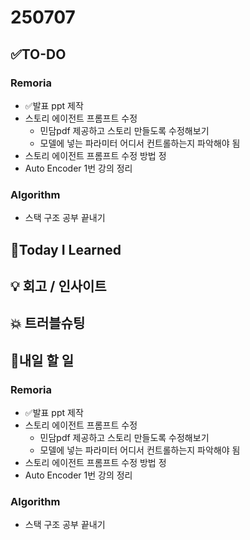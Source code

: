 # 250707
## ✅TO-DO
### Remoria
- ✅발표 ppt 제작
- 스토리 에이전트 프롬프트 수정
    - 민담pdf 제공하고 스토리 만들도록 수정해보기
    - 모델에 넣는 파라미터 어디서 컨트롤하는지 파악해야 됨
- 스토리 에이전트 프롬프트 수정 방법 정
- Auto Encoder 1번 강의 정리
### Algorithm
- 스택 구조 공부 끝내기

## 📌Today I Learned

## 💡 회고 / 인사이트

## 💥 트러블슈팅
            
## 🍩내일 할 일
### Remoria
- ✅발표 ppt 제작
- 스토리 에이전트 프롬프트 수정
    - 민담pdf 제공하고 스토리 만들도록 수정해보기
    - 모델에 넣는 파라미터 어디서 컨트롤하는지 파악해야 됨
- 스토리 에이전트 프롬프트 수정 방법 정
- Auto Encoder 1번 강의 정리
### Algorithm
- 스택 구조 공부 끝내기